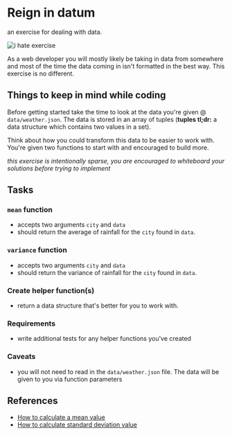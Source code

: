 # Reign in datum
an exercise for dealing with data.

![i hate exercise](https://media.giphy.com/media/5qaaGRYtLv5JK/giphy.gif)

As a web developer you will mostly likely be taking in data from somewhere and most of the time the data
coming in isn't formatted in the best way. This exercise is no different.

## Things to keep in mind while coding
Before getting started take the time to look at the data you're given @ `data/weather.json`. The data is stored
in an array of tuples (**tuples tl;dr:** a data structure which contains two values in a set).

Think about how you could transform this data to be easier to work with. You're given two functions to start
with and encouraged to build more.

*this exercise is intentionally sparse, you are encouraged to whiteboard your solutions before trying to implement*

## Tasks

### `mean` function
- accepts two arguments `city` and `data`
- should return the average of rainfall for the `city` found in `data`.

### `variance` function
- accepts two arguments `city` and `data`
- should return the variance of rainfall for the `city` found in `data`.

### Create helper function(s)
- return a data structure that's better for you to work with.

### Requirements
- write additional tests for any helper functions you've created

### Caveats
- you will not need to read in the `data/weather.json` file. The data will be given to you via function parameters

## References
- [How to calculate a mean value](http://www.mathsisfun.com/mean.html)
- [How to calculate standard deviation value](http://www.mathsisfun.com/data/standard-deviation.html)
